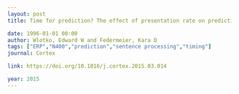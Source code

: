 ```yaml
---
layout: post
title: Time for prediction? The effect of presentation rate on predictive sentence comprehension during word-by-word reading

date: 1996-01-01 00:00
author: Wlotko, Edward W and Federmeier, Kara D
tags: ["ERP","N400","prediction","sentence processing","timing"]
journal: Cortex

link: https://doi.org/10.1016/j.cortex.2015.03.014

year: 2015
---
```



